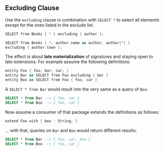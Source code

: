 

## Excluding Clause

Use the `excluding` clause in combination with `SELECT *` to select all elements except for the ones listed in the exclude list.

```swift
SELECT from Books { * } excluding { author };
```
```swift
SELECT from Books { *, author.name as author, author{*} }
excluding { author.town };
```

The effect is about **late materialization** of signatures and staying open to late extensions.
For example assume the following definitions:

```swift
entity Foo { foo; bar; car; }
entity Bar as SELECT from Foo excluding { bar }
entity Boo as SELECT from Foo { foo, car }
```

A `SELECT * from Bar` would result into the very same as a query of `Boo`:

```sql
SELECT * from Bar --> { foo, car }
SELECT * from Boo --> { foo, car }
```

Now assume a consumer of that package extends the definitions as follows:

```swift
extend Foo with { boo : String; }
```

... with that, queries on `Bar` and `Boo` would return different results:

```sql
SELECT * from Bar --> { foo, car, boo }
SELECT * from Boo --> { foo, car }
```

